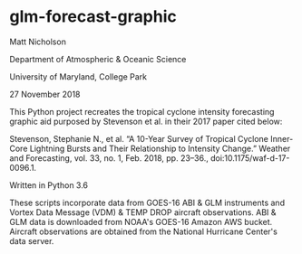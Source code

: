 # glm-forecast-graphic
Matt Nicholson

Department of Atmospheric & Oceanic Science

University of Maryland, College Park

27 November 2018

This Python project recreates the tropical cyclone intensity forecasting graphic aid purposed by Stevenson et al. in their 2017 paper cited below:

Stevenson, Stephanie N., et al. “A 10-Year Survey of Tropical Cyclone Inner-Core Lightning Bursts and Their Relationship to Intensity     Change.” Weather and Forecasting, vol. 33, no. 1, Feb. 2018, pp. 23–36., doi:10.1175/waf-d-17-0096.1.

Written in Python 3.6

These scripts incorporate data from GOES-16 ABI & GLM instruments and Vortex Data Message (VDM) & TEMP DROP aircraft observations. ABI & GLM data is downloaded from NOAA's GOES-16 Amazon AWS bucket. Aircraft observations are obtained from the National Hurricane Center's data server. 
